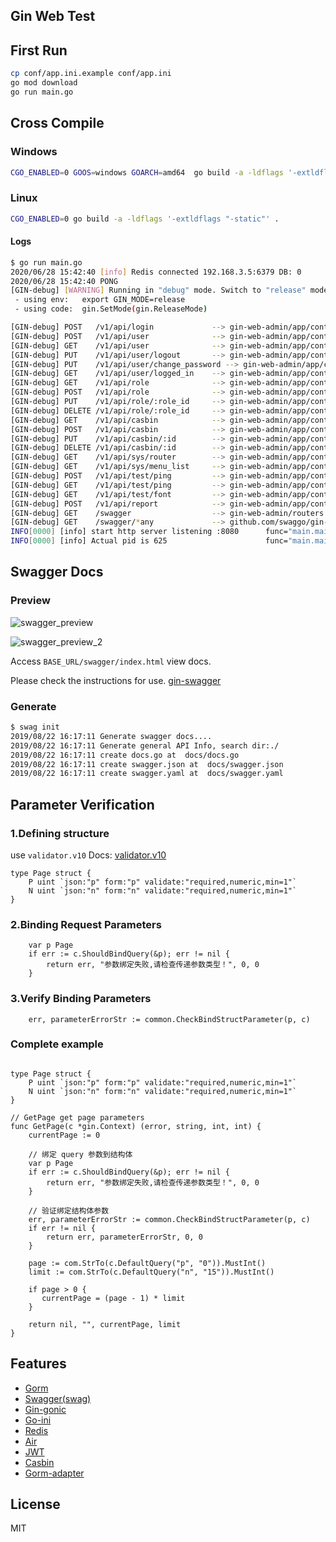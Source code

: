 ## Gin Web Test

## First Run

```bash
cp conf/app.ini.example conf/app.ini
go mod download
go run main.go
```

## Cross Compile

### Windows

```bash
CGO_ENABLED=0 GOOS=windows GOARCH=amd64  go build -a -ldflags '-extldflags "-static"' .
```

### Linux

```bash
CGO_ENABLED=0 go build -a -ldflags '-extldflags "-static"' .
```


#### Logs
```bash
$ go run main.go 
2020/06/28 15:42:40 [info] Redis connected 192.168.3.5:6379 DB: 0
2020/06/28 15:42:40 PONG
[GIN-debug] [WARNING] Running in "debug" mode. Switch to "release" mode in production.
 - using env:	export GIN_MODE=release
 - using code:	gin.SetMode(gin.ReleaseMode)

[GIN-debug] POST   /v1/api/login             --> gin-web-admin/app/controllers/v1/auth.UserLogin (4 handlers)
[GIN-debug] POST   /v1/api/user              --> gin-web-admin/app/controllers/v1/user.CreateUser (7 handlers)
[GIN-debug] GET    /v1/api/user              --> gin-web-admin/app/controllers/v1/user.GetUsers (7 handlers)
[GIN-debug] PUT    /v1/api/user/logout       --> gin-web-admin/app/controllers/v1/auth.UserLogout (7 handlers)
[GIN-debug] PUT    /v1/api/user/change_password --> gin-web-admin/app/controllers/v1/auth.ChangePassword (7 handlers)
[GIN-debug] GET    /v1/api/user/logged_in    --> gin-web-admin/app/controllers/v1/auth.GetLoggedInUser (7 handlers)
[GIN-debug] GET    /v1/api/role              --> gin-web-admin/app/controllers/v1/role.GetRoles (7 handlers)
[GIN-debug] POST   /v1/api/role              --> gin-web-admin/app/controllers/v1/role.CreateRole (7 handlers)
[GIN-debug] PUT    /v1/api/role/:role_id     --> gin-web-admin/app/controllers/v1/role.UpdateRole (7 handlers)
[GIN-debug] DELETE /v1/api/role/:role_id     --> gin-web-admin/app/controllers/v1/role.DeleteRole (7 handlers)
[GIN-debug] GET    /v1/api/casbin            --> gin-web-admin/app/controllers/v1/casbin.GetCasbinList (7 handlers)
[GIN-debug] POST   /v1/api/casbin            --> gin-web-admin/app/controllers/v1/casbin.CreateCasbin (7 handlers)
[GIN-debug] PUT    /v1/api/casbin/:id        --> gin-web-admin/app/controllers/v1/casbin.UpdateCasbin (7 handlers)
[GIN-debug] DELETE /v1/api/casbin/:id        --> gin-web-admin/app/controllers/v1/casbin.DeleteCasbin (7 handlers)
[GIN-debug] GET    /v1/api/sys/router        --> gin-web-admin/app/controllers/v1/sys.GetRouterList (7 handlers)
[GIN-debug] GET    /v1/api/sys/menu_list     --> gin-web-admin/app/controllers/v1/sys.GetMenuList (7 handlers)
[GIN-debug] POST   /v1/api/test/ping         --> gin-web-admin/app/controllers/v1/index.Ping (5 handlers)
[GIN-debug] GET    /v1/api/test/ping         --> gin-web-admin/app/controllers/v1/index.Ping (5 handlers)
[GIN-debug] GET    /v1/api/test/font         --> gin-web-admin/app/controllers/v1/index.Test (5 handlers)
[GIN-debug] POST   /v1/api/report            --> gin-web-admin/app/controllers/v1/report.Report (5 handlers)
[GIN-debug] GET    /swagger                  --> gin-web-admin/routers.InitSwaggerRouter.func1 (4 handlers)
[GIN-debug] GET    /swagger/*any             --> github.com/swaggo/gin-swagger.CustomWrapHandler.func1 (4 handlers)
INFO[0000] [info] start http server listening :8080      func="main.main:77" name=main-logger
INFO[0000] [info] Actual pid is 625                      func="main.main:78" name=main-logger

```

## Swagger Docs

### Preview

![swagger_preview](./img/swagger_preview.png)

![swagger_preview_2](./img/swagger_preview_2.png)

Access ```BASE_URL/swagger/index.html``` view docs.

Please check the instructions for use.
[gin-swagger](https://github.com/swaggo/gin-swagger)

### Generate
```bash
$ swag init
2019/08/22 16:17:11 Generate swagger docs....
2019/08/22 16:17:11 Generate general API Info, search dir:./
2019/08/22 16:17:11 create docs.go at  docs/docs.go
2019/08/22 16:17:11 create swagger.json at  docs/swagger.json
2019/08/22 16:17:11 create swagger.yaml at  docs/swagger.yaml
```

## Parameter Verification

### 1.Defining structure

use `validator.v10` Docs: [validator.v10](https://pkg.go.dev/github.com/go-playground/validator/v10)

```golang
type Page struct {
    P uint `json:"p" form:"p" validate:"required,numeric,min=1"`
    N uint `json:"n" form:"n" validate:"required,numeric,min=1"`
}
```

### 2.Binding Request Parameters

```golang
    var p Page
    if err := c.ShouldBindQuery(&p); err != nil {
        return err, "参数绑定失败,请检查传递参数类型！", 0, 0
    }
```

### 3.Verify Binding Parameters

```golang
    err, parameterErrorStr := common.CheckBindStructParameter(p, c)
```

### Complete example

```golang

type Page struct {
    P uint `json:"p" form:"p" validate:"required,numeric,min=1"`
    N uint `json:"n" form:"n" validate:"required,numeric,min=1"`
}

// GetPage get page parameters
func GetPage(c *gin.Context) (error, string, int, int) {
    currentPage := 0

    // 绑定 query 参数到结构体
    var p Page
    if err := c.ShouldBindQuery(&p); err != nil {
        return err, "参数绑定失败,请检查传递参数类型！", 0, 0
    }

    // 验证绑定结构体参数
    err, parameterErrorStr := common.CheckBindStructParameter(p, c)
    if err != nil {
        return err, parameterErrorStr, 0, 0
    }

    page := com.StrTo(c.DefaultQuery("p", "0")).MustInt()
    limit := com.StrTo(c.DefaultQuery("n", "15")).MustInt()
    
    if page > 0 {
       currentPage = (page - 1) * limit
    }

    return nil, "", currentPage, limit
}
```

## Features

- [Gorm](https://github.com/jinzhu/gorm)
- [Swagger(swag)](https://github.com/swaggo/swag)
- [Gin-gonic](https://github.com/gin-gonic/gin)
- [Go-ini](https://github.com/go-ini/ini)
- [Redis](https://github.com/gomodule/redigo)
- [Air](https://github.com/cosmtrek/air)
- [JWT](https://github.com/dgrijalva/jwt-go)
- [Casbin](https://github.com/casbin/casbin)
- [Gorm-adapter](https://github.com/casbin/gorm-adapter)

## License

MIT
